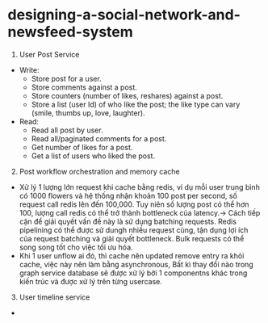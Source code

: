 # designing-a-social-network-and-newsfeed-system


1. User Post Service
  - Write:
      + Store post for a user.
      + Store comments against a post.
      + Store counters (number of likes, reshares) against a post.
      + Store a list (user Id) of who like the post; the like type can vary (smile, thumbs up, love, laughter).
  - Read:
      + Read all post by user.
      + Read all/paginated comments for a post.
      + Get number of likes for a post.
      + Get a list of users who liked the post.
    
 2. Post workflow orchestration and memory cache
  - Xử lý 1 lượng lớn request khi cache bằng redis, ví dụ mỗi user trung bình có 1000 flowers và hệ thống nhận khoản 100 post per second, số request call redis lên đến 100,000. Tuy niên số lượng post có thể hơn 100, lượng call redis có thể trở thành bottleneck của latency.-> Cách tiếp cận để giải quyết vấn đề này là sử dụng batching requests. Redis pipelining có thể được sử dungh nhiều request cùng, tận dụng lợi ích của request batching và giải quyết bottleneck. Bulk requests có thể song song tốt cho việc tối ưu hóa.
  - Khi 1 user unflow ai đó, thì cache nên updated remove entry ra khỏi cache, việc này nên làm bằng asynchronous, Bất kì thay đổi nào trong graph service database sẽ được xử lý bởi 1  componentns  khác trong kiến trúc và được xử lý trên từng usercase.

3. User timeline service
- 









    
